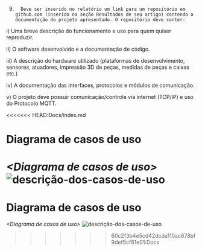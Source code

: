 9.       Deve ser inserido no relatório um link para um repositório em github.com (inserido na seção Resultados de seu artigo) contendo a documentação do projeto apresentado. O repositório deve conter:

i)         Uma breve descrição do funcionamento e uso para quem quiser reproduzir.

ii)       O software desenvolvido e a documentação de código.

iii)      A descrição do hardware utilizado (plataformas de desenvolvimento, sensores, atuadores, impressão 3D de peças, medidas de peças e caixas etc.)

iv)      A documentação das interfaces, protocolos e módulos de comunicação.

v)       O projeto deve possuir comunicação/controle via internet (TCP/IP) e uso do Protocolo MQTT.

<<<<<<< HEAD:Docs/index.md

# Diagrama de casos de uso

*&lt;Diagrama de casos de uso&gt;*
![descrição-dos-casos-de-uso](casosdeuso.jpeg)
=======
# Diagrama de casos de uso

*&lt;Diagrama de casos de uso&gt;*
![descrição-dos-casos-de-uso](casosdeuso.jpeg)
>>>>>>> 60c2f3b4e5cd42dcda110ac678bf9def5cf81e01:Docs
